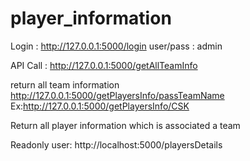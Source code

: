 # player_information

Login :
http://127.0.0.1:5000/login
user/pass : admin

API Call :
http://127.0.0.1:5000/getAllTeamInfo

return all team information
http://127.0.0.1:5000/getPlayersInfo/passTeamName
Ex:http://127.0.0.1:5000/getPlayersInfo/CSK

Return all player information which is associated a team

Readonly user:
http://localhost:5000/playersDetails
